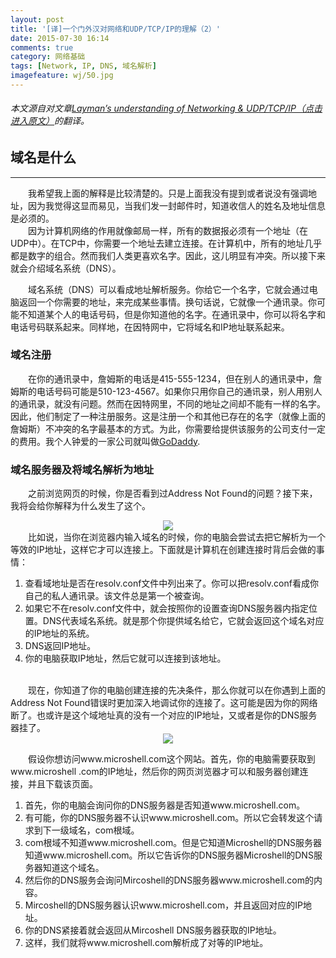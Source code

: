 ```yaml
---
layout: post
title: '[译]一个门外汉对网络和UDP/TCP/IP的理解（2）'
date: 2015-07-30 16:14
comments: true
category: 网络基础
tags: [Network, IP, DNS, 域名解析]
imagefeature: wj/50.jpg
---
```

###### 本文源自对文章[Layman’s understanding of Networking & UDP/TCP/IP（点击进入原文）](http://www.microshell.com/sysadmin/networking/laymans-understanding-of-networking-udptcpip/2//)的翻译。


## 域名是什么
- - -
&emsp;&emsp;我希望我上面的解释是比较清楚的。只是上面我没有提到或者说没有强调地址，因为我觉得这显而易见，当我们发一封邮件时，知道收信人的姓名及地址信息是必须的。<br/>
&emsp;&emsp;因为计算机网络的作用就像邮局一样，所有的数据报必须有一个地址（在UDP中）。在TCP中，你需要一个地址去建立连接。在计算机中，所有的地址几乎都是数字的组合。然而我们人类更喜欢名字。因此，这儿明显有冲突。所以接下来就会介绍域名系统（DNS）。<br/>
<!--more-->
&emsp;&emsp;域名系统（DNS）可以看成地址解析服务。你给它一个名字，它就会通过电脑返回一个你需要的地址，来完成某些事情。换句话说，它就像一个通讯录。你可能不知道某个人的电话号码，但是你知道他的名字。在通讯录中，你可以将名字和电话号码联系起来。同样地，在因特网中，它将域名和IP地址联系起来。


### 域名注册
&emsp;&emsp;在你的通讯录中，詹姆斯的电话是415-555-1234，但在别人的通讯录中，詹姆斯的电话号码可能是510-123-4567。如果你只用你自己的通讯录，别人用别人的通讯录，就没有问题。然而在因特网里，不同的地址之间却不能有一样的名字。因此，他们制定了一种注册服务。这是注册一个和其他已存在的名字（就像上面的詹姆斯）不冲突的名字最基本的方式。为此，你需要给提供该服务的公司支付一定的费用。我个人钟爱的一家公司就叫做[GoDaddy](https://www.godaddy.com/).

### 域名服务器及将域名解析为地址
&emsp;&emsp;之前浏览网页的时候，你是否看到过Address Not Found的问题？接下来，我将会给你解释为什么发生了这个。
<div style="text-align: center">
	<img src="http://www.microshell.com/wp-content/uploads/2009/01/addressnotfound-500x272.gif" style="display:inline"/>
</div>
&emsp;&emsp;比如说，当你在浏览器内输入域名的时候，你的电脑会尝试去把它解析为一个等效的IP地址，这样它才可以连接上。下面就是计算机在创建连接时背后会做的事情：

1. 查看域地址是否在resolv.conf文件中列出来了。你可以把resolv.conf看成你自己的私人通讯录。该文件总是第一个被查询。
2. 如果它不在resolv.conf文件中，就会按照你的设置查询DNS服务器内指定位置。DNS代表域名系统。就是那个你提供域名给它，它就会返回这个域名对应的IP地址的系统。
3. DNS返回IP地址。
4. 你的电脑获取IP地址，然后它就可以连接到该地址。

<br/>
&emsp;&emsp;现在，你知道了你的电脑创建连接的先决条件，那么你就可以在你遇到上面的Address Not Found错误时更加深入地调试你的连接了。这可能是因为你的网络断了。也或许是这个域地址真的没有一个对应的IP地址，又或者是你的DNS服务器挂了。
<div style="text-align: center">
	<img src="http://www.microshell.com/wp-content/uploads/2009/02/30kviewdns.gif"/>
</div>

&emsp;&emsp;假设你想访问www.microshell.com这个网站。首先，你的电脑需要获取到www.microshell
.com的IP地址，然后你的网页浏览器才可以和服务器创建连接，并且下载该页面。

1. 首先，你的电脑会询问你的DNS服务器是否知道www.microshell.com。
2. 有可能，你的DNS服务器不认识www.microshell.com。所以它会转发这个请求到下一级域名，com根域。
3. com根域不知道www.microshell.com。但是它知道Microshell的DNS服务器知道www.microshell.com。所以它告诉你的DNS服务器Microshell的DNS服务器知道这个域名。
4. 然后你的DNS服务会询问Mircoshell的DNS服务器www.microshell.com的内容。
5. Mircoshell的DNS服务器认识www.microshell.com，并且返回对应的IP地址。
6. 你的DNS紧接着就会返回从Mircoshell DNS服务器获取的IP地址。
7. 这样，我们就将www.microshell.com解析成了对等的IP地址。
